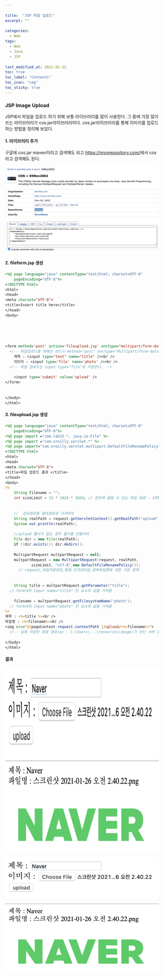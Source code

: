 ```yaml
---

title:  "JSP 파일 업로드"
excerpt: "" 

categories:
  - Web
tags:
  - Web
  - Java
  - JSP

last_modified_at: 2021-01-22 
toc: true
toc_label: "Contents"
toc_icon: "cog"
toc_sticky: true
---
```


### **JSP Image Upload**

JSP에서 파일을 업로드 하기 위해 보통 라이브러리를 많이 사용한다. 그 중에 가장 많이 쓰는 라이브러리가 cos.jar라이브러리이다. cos.jar라이브러리를 통해 이미지를 업로드 하는 방법을 정리해 보았다. 

#### 1. 라이브러리 추가

구글에 cos.jar maven이라고 검색해도 되고 <https://mvnrepository.com/>에서 cos라고 검색해도 된다.  

![img](/assets/images/jsp_image/26.png)



#### 2. fileform.jsp 생성

~~~jsp
<%@ page language="java" contentType="text/html; charset=UTF-8"
    pageEncoding="UTF-8"%>
<!DOCTYPE html>
<html>
<head>
<meta charset="UTF-8">
<title>Insert title here</title>
</head>
<body>





<form method='post' action='fileupload.jsp' enctype="multipart/form-data">
  <!-- 파일업로드를 위해선 반드시 method="post" enctype="Multipart/form-data"여야 한다. (cos 라이브러리에서 제공하는 MultipartRequest 객체를 이용하는 것)-->
	제목 : <input type="text" name="title" /><br />
	이미지 : <input type='file' name='photo' /><br />
  <!-- 파일 업로드는 input type="file"로 지정한다. -->

	<input type='submit' value='upload' />
</form>


</body>
</html>
~~~



#### 3. fileupload.jsp 생성

```jsp
<%@ page language="java" contentType="text/html; charset=UTF-8"
    pageEncoding="UTF-8"%>
<%@ page import ="com.lab15.*, java.io.File" %>
<%@ page import ="com.oreilly.servlet.*" %>
<%@ page import="com.oreilly.servlet.multipart.DefaultFileRenamePolicy" %>
<!DOCTYPE html>
<html>
<head>
<meta charset="UTF-8">
<title>파일 업로드 결과 </title>
</head>
<body>
<% 
	String filename = "";
	int sizeLimit = 15 * 1024 * 1024; // 한번에 올릴 수 있는 파일 용량 : 15M로 제한

	
	//	상대경로를 절대경로로 가져와야 
	String realPath = request.getServletContext().getRealPath("upload");
	System.out.println(realPath);
	
	//upload 폴더가 없는 경우 폴더를 만들어라
	File dir = new File(realPath);
	if (!dir.exists()) dir.mkdirs();
			
	MultipartRequest multpartRequest = null;
	multpartRequest = new MultipartRequest(request, realPath, 
			sizeLimit, "utf-8",new DefaultFileRenamePolicy());
      // request,파일저장경로,용량,인코딩타입,중복파일명에 대한 기본 정책


	String title = multpartRequest.getParameter("title"); 
  // form내의 input name="title" 인 요소의 값을 가져옴

	filename = multpartRequest.getFilesystemName("photo");
  // form내의 input name="photo" 인 요소의 값을 가져옴
%>
제목 : <%=title %><br />
파일명 : <%=filename%><br />
<img src="${pageContext.request.contextPath }/upload/<%=filename%>">
  <!-- 실제 저장된 로컬 경로(ex - C:\Users\...\resources\image)가 아닌 서버 경로(ex - FileUpload/resources/image)를 통해 접근해야 한다.-->

</body>
</html>
```



#### 결과

<center><img src="/assets/images/jsp_image/32.png" height="300"></center>

<center><img src="/assets/images/jsp_image/55.png" height="300"></center>



![img](/assets/images/jsp_image/32.png)

![img](/assets/images/jsp_image/55.png)